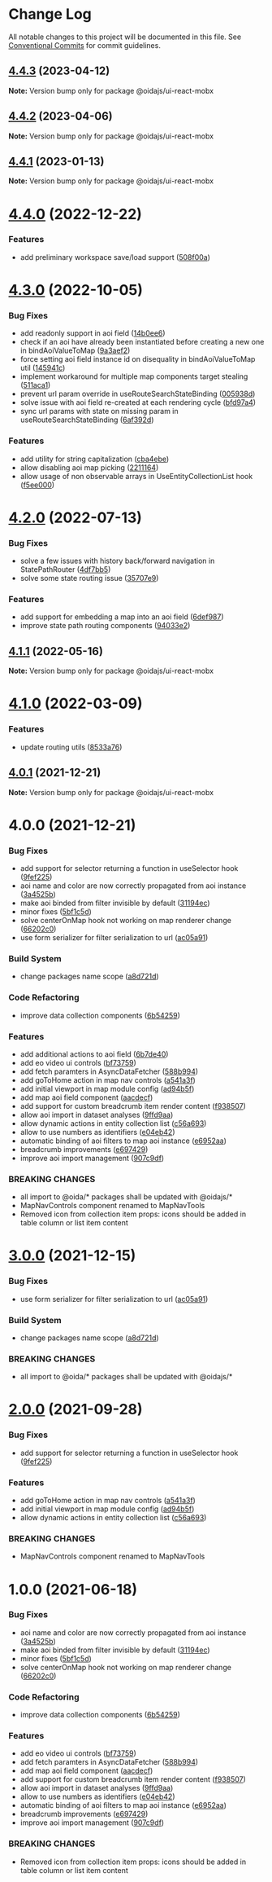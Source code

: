 # Change Log

All notable changes to this project will be documented in this file.
See [Conventional Commits](https://conventionalcommits.org) for commit guidelines.

## [4.4.3](https://github.com/cgi-italy/oida/compare/@oidajs/ui-react-mobx@4.4.2...@oidajs/ui-react-mobx@4.4.3) (2023-04-12)

**Note:** Version bump only for package @oidajs/ui-react-mobx

## [4.4.2](https://github.com/cgi-italy/oida/compare/@oidajs/ui-react-mobx@4.4.1...@oidajs/ui-react-mobx@4.4.2) (2023-04-06)

**Note:** Version bump only for package @oidajs/ui-react-mobx

## [4.4.1](https://github.com/cgi-italy/oida/compare/@oidajs/ui-react-mobx@4.4.0...@oidajs/ui-react-mobx@4.4.1) (2023-01-13)

**Note:** Version bump only for package @oidajs/ui-react-mobx

# [4.4.0](https://github.com/cgi-italy/oida/compare/@oidajs/ui-react-mobx@4.3.0...@oidajs/ui-react-mobx@4.4.0) (2022-12-22)

### Features

- add preliminary workspace save/load support ([508f00a](https://github.com/cgi-italy/oida/commit/508f00a7b360c0e4283a5d472750c8ee54fd1a58))

# [4.3.0](https://github.com/cgi-italy/oida/compare/@oidajs/ui-react-mobx@4.2.0...@oidajs/ui-react-mobx@4.3.0) (2022-10-05)

### Bug Fixes

- add readonly support in aoi field ([14b0ee6](https://github.com/cgi-italy/oida/commit/14b0ee6b239ac8bb585ecd6c5a1cf1071281118d))
- check if an aoi have already been instantiated before creating a new one in bindAoiValueToMap ([9a3aef2](https://github.com/cgi-italy/oida/commit/9a3aef20da0c9786e3b8152b41d4f95e27f6ed22))
- force setting aoi field instance id on disequality in bindAoiValueToMap util ([145941c](https://github.com/cgi-italy/oida/commit/145941ce3d8988dca18c6813c3e78fbc45a15cca))
- implement workaround for multiple map components target stealing ([511aca1](https://github.com/cgi-italy/oida/commit/511aca14d41295dd933b9a95f973743c80688d33))
- prevent url param override in useRouteSearchStateBinding ([005938d](https://github.com/cgi-italy/oida/commit/005938daf2529198346684e84d3a0cf212fcb831))
- solve issue with aoi field re-created at each rendering cycle ([bfd97a4](https://github.com/cgi-italy/oida/commit/bfd97a4434089bd29adec7ec619fdd3881c426b4))
- sync url params with state on missing param in useRouteSearchStateBinding ([6af392d](https://github.com/cgi-italy/oida/commit/6af392dba36ba2b5aa8a3355e53399c63cb643a1))

### Features

- add utility for string capitalization ([cba4ebe](https://github.com/cgi-italy/oida/commit/cba4ebe38f65b6bb4f857f5c1dd29b47fa4f6154))
- allow disabling aoi map picking ([2211164](https://github.com/cgi-italy/oida/commit/2211164e4af67e09bdd499167a86aa0eec292b27))
- allow usage of non observable arrays in UseEntityCollectionList hook ([f5ee000](https://github.com/cgi-italy/oida/commit/f5ee0001983dd346dbad43ac14c16a78ff7bfc89))

# [4.2.0](https://github.com/cgi-italy/oida/compare/@oidajs/ui-react-mobx@4.1.1...@oidajs/ui-react-mobx@4.2.0) (2022-07-13)

### Bug Fixes

- solve a few issues with history back/forward navigation in StatePathRouter ([4df7bb5](https://github.com/cgi-italy/oida/commit/4df7bb557da5e4cc513c2a70c66e11641df2f0c7))
- solve some state routing issue ([35707e9](https://github.com/cgi-italy/oida/commit/35707e916543eb5dd1e88c06ec3b16ad11676f67))

### Features

- add support for embedding a map into an aoi field ([6def987](https://github.com/cgi-italy/oida/commit/6def9877e6071d108883527eb66cde78186b8acb))
- improve state path routing components ([94033e2](https://github.com/cgi-italy/oida/commit/94033e23a08e29390d2654042053ac041aae601c))

## [4.1.1](https://github.com/cgi-italy/oida/compare/@oidajs/ui-react-mobx@4.1.0...@oidajs/ui-react-mobx@4.1.1) (2022-05-16)

**Note:** Version bump only for package @oidajs/ui-react-mobx

# [4.1.0](https://github.com/cgi-italy/oida/compare/@oidajs/ui-react-mobx@4.0.1...@oidajs/ui-react-mobx@4.1.0) (2022-03-09)

### Features

- update routing utils ([8533a76](https://github.com/cgi-italy/oida/commit/8533a76b4220417d811b4114ff770223d26906d8))

## [4.0.1](https://github.com/cgi-italy/oida/compare/@oidajs/ui-react-mobx@4.0.0...@oidajs/ui-react-mobx@4.0.1) (2021-12-21)

**Note:** Version bump only for package @oidajs/ui-react-mobx

# 4.0.0 (2021-12-21)

### Bug Fixes

- add support for selector returning a function in useSelector hook ([9fef225](https://github.com/cgi-italy/oida/commit/9fef22532323fb329cd900c8c66ce0845673fa42))
- aoi name and color are now correctly propagated from aoi instance ([3a4525b](https://github.com/cgi-italy/oida/commit/3a4525b2ba6821e02d6d1bb465ca433397455929))
- make aoi binded from filter invisible by default ([31194ec](https://github.com/cgi-italy/oida/commit/31194ec613dc8725bd9f24188e8085e6014297bd))
- minor fixes ([5bf1c5d](https://github.com/cgi-italy/oida/commit/5bf1c5d8e62fef3c7eb7c0cf9a268e014e572031))
- solve centerOnMap hook not working on map renderer change ([66202c0](https://github.com/cgi-italy/oida/commit/66202c0fbf1e5c238bd0a5f42fe37f920fdc1dac))
- use form serializer for filter serialization to url ([ac05a91](https://github.com/cgi-italy/oida/commit/ac05a915fc08546679386a6efdf1c6b5d4ed60b1))

### Build System

- change packages name scope ([a8d721d](https://github.com/cgi-italy/oida/commit/a8d721db395a8a9f9c52808c5318c392096cc2a3))

### Code Refactoring

- improve data collection components ([6b54259](https://github.com/cgi-italy/oida/commit/6b542593300a06cc6fff16a0c0100a99ab786b31))

### Features

- add additional actions to aoi field ([6b7de40](https://github.com/cgi-italy/oida/commit/6b7de40e47d5844a114a9d0f3adfac4d1e33387c))
- add eo video ui controls ([bf73759](https://github.com/cgi-italy/oida/commit/bf73759716b156b152e3b09aa97fedfe1effe082))
- add fetch paramters in AsyncDataFetcher ([588b994](https://github.com/cgi-italy/oida/commit/588b9940e2fa071125654288868bd5d5092f49d8))
- add goToHome action in map nav controls ([a541a3f](https://github.com/cgi-italy/oida/commit/a541a3f33900843e999d325e7358e7349f06ebdc))
- add initial viewport in map module config ([ad94b5f](https://github.com/cgi-italy/oida/commit/ad94b5fc6f74c4e1fd8854300cada210105730c2))
- add map aoi field component ([aacdecf](https://github.com/cgi-italy/oida/commit/aacdecff3248b8e1e513dafe77bab2decda35f08))
- add support for custom breadcrumb item render content ([f938507](https://github.com/cgi-italy/oida/commit/f9385079309786a577249eaf4bfcc95d19440602))
- allow aoi import in dataset analyses ([9ffd9aa](https://github.com/cgi-italy/oida/commit/9ffd9aa8f9572876be74c348026c4e6a46fb4189))
- allow dynamic actions in entity collection list ([c56a693](https://github.com/cgi-italy/oida/commit/c56a69383cddd9bd1691227bf914f3c9360f0add))
- allow to use numbers as identifiers ([e04eb42](https://github.com/cgi-italy/oida/commit/e04eb420fa84a0749f473eb599e201ef6941bf0c))
- automatic binding of aoi filters to map aoi instance ([e6952aa](https://github.com/cgi-italy/oida/commit/e6952aa1ad9c3e2a575f8572852a274bc5a474e3))
- breadcrumb improvements ([e697429](https://github.com/cgi-italy/oida/commit/e697429c074d0df585a3178b5061e4d39d4f20ff))
- improve aoi import management ([907c9df](https://github.com/cgi-italy/oida/commit/907c9df0c119821803d74b225a19909d1f605ad1))

### BREAKING CHANGES

- all import to @oida/\* packages shall be updated with @oidajs/\*
- MapNavControls component renamed to MapNavTools
- Removed icon from collection item props: icons should be added in table column or
  list item content

# [3.0.0](https://github.com/cgi-italy/oida/compare/@oida/ui-react-mobx@1.0.0...@oida/ui-react-mobx@2.0.0) (2021-12-15)

### Bug Fixes

- use form serializer for filter serialization to url ([ac05a91](https://github.com/cgi-italy/oida/commit/ac05a915fc08546679386a6efdf1c6b5d4ed60b1))

### Build System

- change packages name scope ([a8d721d](https://github.com/cgi-italy/oida/commit/a8d721db395a8a9f9c52808c5318c392096cc2a3))

### BREAKING CHANGES

- all import to @oida/\* packages shall be updated with @oidajs/\*

# [2.0.0](https://github.com/cgi-italy/oida/compare/@oida/ui-react-mobx@1.0.0...@oida/ui-react-mobx@2.0.0) (2021-09-28)

### Bug Fixes

- add support for selector returning a function in useSelector hook ([9fef225](https://github.com/cgi-italy/oida/commit/9fef22532323fb329cd900c8c66ce0845673fa42))

### Features

- add goToHome action in map nav controls ([a541a3f](https://github.com/cgi-italy/oida/commit/a541a3f33900843e999d325e7358e7349f06ebdc))
- add initial viewport in map module config ([ad94b5f](https://github.com/cgi-italy/oida/commit/ad94b5fc6f74c4e1fd8854300cada210105730c2))
- allow dynamic actions in entity collection list ([c56a693](https://github.com/cgi-italy/oida/commit/c56a69383cddd9bd1691227bf914f3c9360f0add))

### BREAKING CHANGES

- MapNavControls component renamed to MapNavTools

# 1.0.0 (2021-06-18)

### Bug Fixes

- aoi name and color are now correctly propagated from aoi instance ([3a4525b](https://github.com/cgi-italy/oida/commit/3a4525b2ba6821e02d6d1bb465ca433397455929))
- make aoi binded from filter invisible by default ([31194ec](https://github.com/cgi-italy/oida/commit/31194ec613dc8725bd9f24188e8085e6014297bd))
- minor fixes ([5bf1c5d](https://github.com/cgi-italy/oida/commit/5bf1c5d8e62fef3c7eb7c0cf9a268e014e572031))
- solve centerOnMap hook not working on map renderer change ([66202c0](https://github.com/cgi-italy/oida/commit/66202c0fbf1e5c238bd0a5f42fe37f920fdc1dac))

### Code Refactoring

- improve data collection components ([6b54259](https://github.com/cgi-italy/oida/commit/6b542593300a06cc6fff16a0c0100a99ab786b31))

### Features

- add eo video ui controls ([bf73759](https://github.com/cgi-italy/oida/commit/bf73759716b156b152e3b09aa97fedfe1effe082))
- add fetch paramters in AsyncDataFetcher ([588b994](https://github.com/cgi-italy/oida/commit/588b9940e2fa071125654288868bd5d5092f49d8))
- add map aoi field component ([aacdecf](https://github.com/cgi-italy/oida/commit/aacdecff3248b8e1e513dafe77bab2decda35f08))
- add support for custom breadcrumb item render content ([f938507](https://github.com/cgi-italy/oida/commit/f9385079309786a577249eaf4bfcc95d19440602))
- allow aoi import in dataset analyses ([9ffd9aa](https://github.com/cgi-italy/oida/commit/9ffd9aa8f9572876be74c348026c4e6a46fb4189))
- allow to use numbers as identifiers ([e04eb42](https://github.com/cgi-italy/oida/commit/e04eb420fa84a0749f473eb599e201ef6941bf0c))
- automatic binding of aoi filters to map aoi instance ([e6952aa](https://github.com/cgi-italy/oida/commit/e6952aa1ad9c3e2a575f8572852a274bc5a474e3))
- breadcrumb improvements ([e697429](https://github.com/cgi-italy/oida/commit/e697429c074d0df585a3178b5061e4d39d4f20ff))
- improve aoi import management ([907c9df](https://github.com/cgi-italy/oida/commit/907c9df0c119821803d74b225a19909d1f605ad1))

### BREAKING CHANGES

- Removed icon from collection item props: icons should be added in table column or
  list item content
